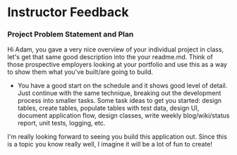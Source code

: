 # Instructor Feedback

### Project Problem Statement and Plan

Hi Adam, you gave a very nice overview of your individual project in class, let's get that same good description into the your readme.md.  Think of those prospective employers looking at your portfolio and use this as a way to show them what you've built/are going to build.

* You have a good start on the schedule and it shows good level of detail. Just continue with the same technique,  breaking out the development process into smaller tasks. Some task ideas to get you started: design tables, create tables, populate tables with test data, design UI, document application flow, design classes, write weekly blog/wiki/status report, unit tests, logging, etc. 

I'm really looking forward to seeing you build this application out. Since this is a topic you know really well, I imagine it will be a lot of fun to create!